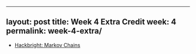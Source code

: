 
---
layout: post
title: Week 4 Extra Credit
week: 4
permalink: week-4-extra/
---


* [Hackbright: Markov Chains](https://github.com/hackbrightacademy/Hackbright-Curriculum/tree/master/Exercise08)
